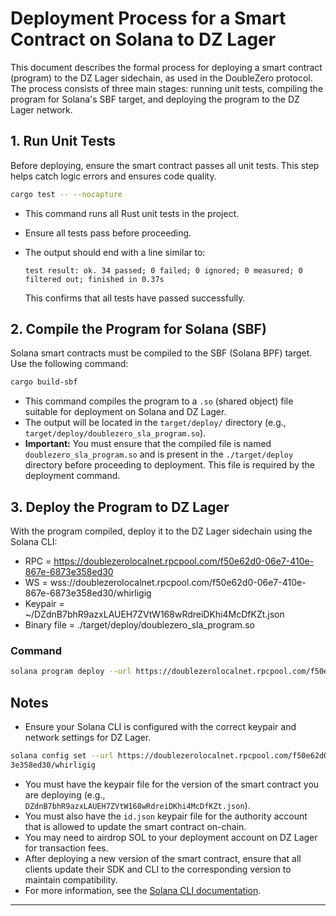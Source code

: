 # Deployment Process for a Smart Contract on Solana to DZ Lager

This document describes the formal process for deploying a smart contract (program) to the DZ Lager sidechain, as used in the DoubleZero protocol. The process consists of three main stages: running unit tests, compiling the program for Solana's SBF target, and deploying the program to the DZ Lager network.

## 1. Run Unit Tests

Before deploying, ensure the smart contract passes all unit tests. This step helps catch logic errors and ensures code quality.

```bash
cargo test -- --nocapture
```

- This command runs all Rust unit tests in the project.
- Ensure all tests pass before proceeding.
- The output should end with a line similar to:
  
  `test result: ok. 34 passed; 0 failed; 0 ignored; 0 measured; 0 filtered out; finished in 0.37s`
  
  This confirms that all tests have passed successfully.

## 2. Compile the Program for Solana (SBF)

Solana smart contracts must be compiled to the SBF (Solana BPF) target. Use the following command:

```bash
cargo build-sbf
```

- This command compiles the program to a `.so` (shared object) file suitable for deployment on Solana and DZ Lager.
- The output will be located in the `target/deploy/` directory (e.g., `target/deploy/doublezero_sla_program.so`).
- **Important:** You must ensure that the compiled file is named `doublezero_sla_program.so` and is present in the `./target/deploy` directory before proceeding to deployment. This file is required by the deployment command.

## 3. Deploy the Program to DZ Lager

With the program compiled, deploy it to the DZ Lager sidechain using the Solana CLI:

- RPC = https://doublezerolocalnet.rpcpool.com/f50e62d0-06e7-410e-867e-6873e358ed30
- WS = wss://doublezerolocalnet.rpcpool.com/f50e62d0-06e7-410e-867e-6873e358ed30/whirligig
- Keypair = ~/DZdnB7bhR9azxLAUEH7ZVtW168wRdreiDKhi4McDfKZt.json
- Binary file = ./target/deploy/doublezero_sla_program.so

### Command

```bash
solana program deploy --url https://doublezerolocalnet.rpcpool.com/f50e62d0-06e7-410e-867e-6873e358ed30 --ws wss://doublezerolocalnet.rpcpool.com/f50e62d0-06e7-410e-867e-6873e358ed30/whirligig --keypair ~/DZdnB7bhR9azxLAUEH7ZVtW168wRdreiDKhi4McDfKZt.json target/deploy/doublezero_sla_program.so
```

## Notes
- Ensure your Solana CLI is configured with the correct keypair and network settings for DZ Lager.

```bash
solana config set --url https://doublezerolocalnet.rpcpool.com/f50e62d0-06e7-410e-867e-6873e358ed30 --ws wss://doublezerolocalnet.rpcpool.com/f50e62d0-06e7-410e-867e-687
3e358ed30/whirligig
```

- You must have the keypair file for the version of the smart contract you are deploying (e.g., `DZdnB7bhR9azxLAUEH7ZVtW168wRdreiDKhi4McDfKZt.json`).
- You must also have the `id.json` keypair file for the authority account that is allowed to update the smart contract on-chain.
- You may need to airdrop SOL to your deployment account on DZ Lager for transaction fees.
- After deploying a new version of the smart contract, ensure that all clients update their SDK and CLI to the corresponding version to maintain compatibility.
- For more information, see the [Solana CLI documentation](https://docs.solana.com/cli/deploy-a-program).

---
